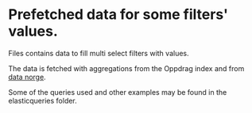 # Prefetched data for some filters' values.

Files contains data to fill multi select filters with values.

The data is fetched with aggregations from the Oppdrag index and from [data norge](data.norge.no).

Some of the queries used and other examples may be found in the elasticqueries folder. 